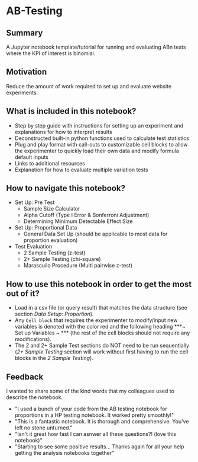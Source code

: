 # AB-Testing

## Summary
A Jupyter notebook template/tutorial for running and evaluating ABn tests where the KPI of interest is binomial.

## Motivation
Reduce the amount of work required to set up and evaluate website experiments.

## What is included in this notebook?
- Step by step guide with instructions for setting up an experiment and explanations for how to interpret results
- Deconstructed built-in python functions used to calculate test statistics
- Plug and play format with call-outs to customizable cell blocks to allow the experimenter to quickly load their own data and modify formula default inputs 
- Links to additional resources
- Explanation for how to evaluate multiple variation tests

## How to navigate this notebook?
- Set Up: Pre Test 
    - Sample Size Calculator
    - Alpha Cutoff (Type I Error & Bonferroni Adjustment)
    - Determining Minimum Detectable Effect Size
- Set Up: Proportional Data
    - General Data Set Up (should be applicable to most data for proportion evaluation)
- Test Evaluation
    - 2 Sample Testing (z-test)
    - 2+ Sample Testing (chi-square)
    - Marascuilo Procedure (Multi pairwise z-test)
    
## How to use this notebook in order to get the most out of it?
- Load in a csv file (or query result) that matches the data structure (see section *Data Setup: Proportion*).
- Any `Cell block` that requires the experimenter to modify/input new variables is denoted with the color red and the following heading ***~ Set up Variables ~ *** (the rest of the cell blocks should not require any modifications).
- The 2 and 2+ Sample Test sections do NOT need to be run sequentially (*2+ Sample Testing* section will work without first having to run the cell blocks in the *2 Sample Testing*).

## Feedback
 I wanted to share some of the kind words that my colleagues used to describe the notebook.
- "I used a bunch of your code from the AB testing notebook for proportions in a HP testing notebook. It worked pretty smoothly!"
- "This is a fantastic notebook. It is thorough and comprehensive. You've left no stone unturned."
- "Isn't it great how fast I can asnwer all these questions?! (love this notebook)"
- "Starting to see some positive results... Thanks again for all your help getting the analysis notebooks together"


